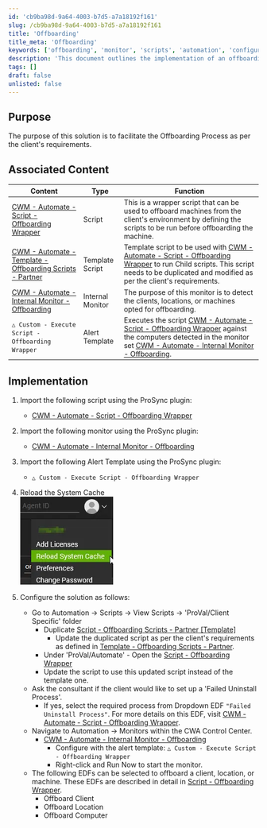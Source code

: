 ```yaml
---
id: 'cb9ba98d-9a64-4003-b7d5-a7a18192f161'
slug: /cb9ba98d-9a64-4003-b7d5-a7a18192f161
title: 'Offboarding'
title_meta: 'Offboarding'
keywords: ['offboarding', 'monitor', 'scripts', 'automation', 'configuration']
description: 'This document outlines the implementation of an offboarding process tailored to client requirements, detailing associated scripts, templates, and monitors necessary for effective execution. It provides step-by-step instructions for importing and configuring the relevant components using the ProSync plugin.'
tags: []
draft: false
unlisted: false
---
```


## Purpose

The purpose of this solution is to facilitate the Offboarding Process as per the client's requirements.

## Associated Content

| Content                                                                 | Type            | Function                                                                                                                                                                                                                                        |
|-------------------------------------------------------------------------|-----------------|-------------------------------------------------------------------------------------------------------------------------------------------------------------------------------------------------------------------------------------------------|
| [CWM - Automate - Script - Offboarding Wrapper](/docs/1fef1360-cfd3-4a3f-8444-207c09fb5a78) | Script          | This is a wrapper script that can be used to offboard machines from the client's environment by defining the scripts to be run before offboarding the machine.                                                                                 |
| [CWM - Automate - Template - Offboarding Scripts - Partner](/docs/c74040d5-4fbb-487f-bb4f-b19696daab1c) | Template Script  | Template script to be used with [CWM - Automate - Script - Offboarding Wrapper](/docs/1fef1360-cfd3-4a3f-8444-207c09fb5a78) to run Child scripts. This script needs to be duplicated and modified as per the client's requirements.               |
| [CWM - Automate - Internal Monitor - Offboarding](/docs/5721d83a-3303-4dc2-97ca-118683da0690) | Internal Monitor | The purpose of this monitor is to detect the clients, locations, or machines opted for offboarding.                                                                                                                                           |
| `△ Custom - Execute Script - Offboarding Wrapper`                       | Alert Template   | Executes the script [CWM - Automate - Script - Offboarding Wrapper](/docs/1fef1360-cfd3-4a3f-8444-207c09fb5a78) against the computers detected in the monitor set [CWM - Automate - Internal Monitor - Offboarding](/docs/5721d83a-3303-4dc2-97ca-118683da0690). |

## Implementation

1. Import the following script using the ProSync plugin:
   - [CWM - Automate - Script - Offboarding Wrapper](/docs/1fef1360-cfd3-4a3f-8444-207c09fb5a78)

2. Import the following monitor using the ProSync plugin:
   - [CWM - Automate - Internal Monitor - Offboarding](/docs/5721d83a-3303-4dc2-97ca-118683da0690)

3. Import the following Alert Template using the ProSync plugin:
   - `△ Custom - Execute Script - Offboarding Wrapper`

4. Reload the System Cache  
   ![Reload Cache](../../static/img/docs/5721d83a-3303-4dc2-97ca-118683da0690/image_4.webp)

5. Configure the solution as follows:
   - Go to Automation → Scripts → View Scripts → 'ProVal/Client Specific' folder
     - Duplicate [Script - Offboarding Scripts - Partner [Template]](/docs/c74040d5-4fbb-487f-bb4f-b19696daab1c)
       - Update the duplicated script as per the client's requirements as defined in [Template - Offboarding Scripts - Partner](/docs/c74040d5-4fbb-487f-bb4f-b19696daab1c).
     - Under 'ProVal/Automate' - Open the [Script - Offboarding Wrapper](/docs/1fef1360-cfd3-4a3f-8444-207c09fb5a78)
     - Update the script to use this updated script instead of the template one.
   - Ask the consultant if the client would like to set up a 'Failed Uninstall Process'.
     - If yes, select the required process from Dropdown EDF `"Failed Uninstall Process"`. For more details on this EDF, visit [CWM - Automate - Script - Offboarding Wrapper](/docs/1fef1360-cfd3-4a3f-8444-207c09fb5a78).
   - Navigate to Automation → Monitors within the CWA Control Center.
     - [CWM - Automate - Internal Monitor - Offboarding](/docs/5721d83a-3303-4dc2-97ca-118683da0690)
       - Configure with the alert template: `△ Custom - Execute Script - Offboarding Wrapper`
       - Right-click and Run Now to start the monitor.
   - The following EDFs can be selected to offboard a client, location, or machine. These EDFs are described in detail in [Script - Offboarding Wrapper](/docs/1fef1360-cfd3-4a3f-8444-207c09fb5a78).
     - Offboard Client
     - Offboard Location
     - Offboard Computer